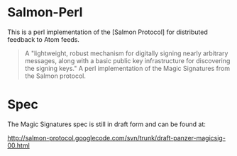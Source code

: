 # Salmon-Perl

This is a perl implementation of the [Salmon Protocol] for distributed feedback to Atom feeds.

> A "lightweight, robust mechanism for digitally signing nearly arbitrary messages, along with a basic public key infrastructure for discovering the signing keys." A perl implementation of the Magic Signatures from the Salmon protocol.

# Spec

The Magic Signatures spec is still in draft form and can be found at:

http://salmon-protocol.googlecode.com/svn/trunk/draft-panzer-magicsig-00.html
